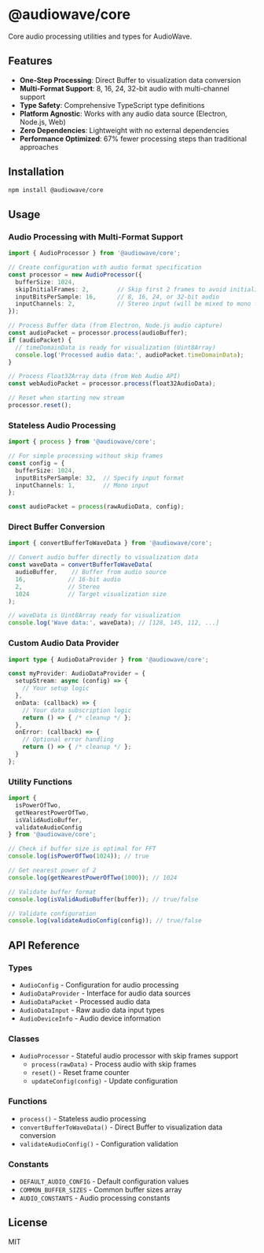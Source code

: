 # @audiowave/core

Core audio processing utilities and types for AudioWave.

## Features

- **One-Step Processing**: Direct Buffer to visualization data conversion
- **Multi-Format Support**: 8, 16, 24, 32-bit audio with multi-channel support
- **Type Safety**: Comprehensive TypeScript type definitions
- **Platform Agnostic**: Works with any audio data source (Electron, Node.js, Web)
- **Zero Dependencies**: Lightweight with no external dependencies
- **Performance Optimized**: 67% fewer processing steps than traditional approaches

## Installation

```bash
npm install @audiowave/core
```

## Usage

### Audio Processing with Multi-Format Support

```typescript
import { AudioProcessor } from '@audiowave/core';

// Create configuration with audio format specification
const processor = new AudioProcessor({
  bufferSize: 1024,
  skipInitialFrames: 2,        // Skip first 2 frames to avoid initialization noise
  inputBitsPerSample: 16,      // 8, 16, 24, or 32-bit audio
  inputChannels: 2,            // Stereo input (will be mixed to mono for visualization)
});

// Process Buffer data (from Electron, Node.js audio capture)
const audioPacket = processor.process(audioBuffer);
if (audioPacket) {
  // timeDomainData is ready for visualization (Uint8Array)
  console.log('Processed audio data:', audioPacket.timeDomainData);
}

// Process Float32Array data (from Web Audio API)
const webAudioPacket = processor.process(float32AudioData);

// Reset when starting new stream
processor.reset();
```

### Stateless Audio Processing

```typescript
import { process } from '@audiowave/core';

// For simple processing without skip frames
const config = {
  bufferSize: 1024,
  inputBitsPerSample: 32,  // Specify input format
  inputChannels: 1,        // Mono input
};

const audioPacket = process(rawAudioData, config);
```

### Direct Buffer Conversion

```typescript
import { convertBufferToWaveData } from '@audiowave/core';

// Convert audio buffer directly to visualization data
const waveData = convertBufferToWaveData(
  audioBuffer,    // Buffer from audio source
  16,            // 16-bit audio
  2,             // Stereo
  1024           // Target visualization size
);

// waveData is Uint8Array ready for visualization
console.log('Wave data:', waveData); // [128, 145, 112, ...]
```

### Custom Audio Data Provider

```typescript
import type { AudioDataProvider } from '@audiowave/core';

const myProvider: AudioDataProvider = {
  setupStream: async (config) => {
    // Your setup logic
  },
  onData: (callback) => {
    // Your data subscription logic
    return () => { /* cleanup */ };
  },
  onError: (callback) => {
    // Optional error handling
    return () => { /* cleanup */ };
  }
};
```

### Utility Functions

```typescript
import { 
  isPowerOfTwo, 
  getNearestPowerOfTwo, 
  isValidAudioBuffer,
  validateAudioConfig 
} from '@audiowave/core';

// Check if buffer size is optimal for FFT
console.log(isPowerOfTwo(1024)); // true

// Get nearest power of 2
console.log(getNearestPowerOfTwo(1000)); // 1024

// Validate buffer format
console.log(isValidAudioBuffer(buffer)); // true/false

// Validate configuration
console.log(validateAudioConfig(config)); // true/false
```

## API Reference

### Types

- `AudioConfig` - Configuration for audio processing
- `AudioDataProvider` - Interface for audio data sources
- `AudioDataPacket` - Processed audio data
- `AudioDataInput` - Raw audio data input types
- `AudioDeviceInfo` - Audio device information

### Classes

- `AudioProcessor` - Stateful audio processor with skip frames support
  - `process(rawData)` - Process audio with skip frames
  - `reset()` - Reset frame counter
  - `updateConfig(config)` - Update configuration

### Functions

- `process()` - Stateless audio processing
- `convertBufferToWaveData()` - Direct Buffer to visualization data conversion
- `validateAudioConfig()` - Configuration validation

### Constants

- `DEFAULT_AUDIO_CONFIG` - Default configuration values
- `COMMON_BUFFER_SIZES` - Common buffer sizes array
- `AUDIO_CONSTANTS` - Audio processing constants

## License

MIT
